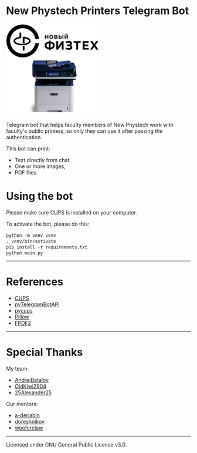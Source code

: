 # New Phystech Printers Telegram Bot

<img src="src/pic.png" alt="Picture" style="vertical-align: middle; width: 50%; height: 50%"/>

Telegram bot that helps faculty members of New Phystech work with faculty's public printers,
so only they can use it after passing the authentication.


This bot can print:

- Text directly from chat,
- One or more images,
- PDF files.

# Using the bot

Please make sure CUPS is installed on your computer.

To activate the bot, please do this:

```
python -m venv venv
. venv/bin/activate
pip install -r requirements.txt
python main.py
```

-----------

# References

- [CUPS](https://en.wikipedia.org/wiki/CUPS)
- [pyTelegramBotAPI](https://pypi.org/project/pyTelegramBotAPI/)
- [pycups](https://pypi.org/project/pycups)
- [Pillow](https://pypi.org/project/Pillow/)
- [FPDF2](https://pypi.org/project/fpdf2/)


-----------

# Special Thanks

My team:

- [AndreiBatalov](https://github.com/AndreiBatalov)
- [OldKiwi2904](https://github.com/OldKiwi2904)
- [25Alexander25](https://github.com/25Alexandr25)

Our mentors:

- [a-deriabin](https://github.com/a-deriabin)
- [doreshnikov](https://github.com/doreshnikov)
- [wooferclaw](https://github.com/wooferclaw)


-----------

Licensed under GNU General Public License v3.0.


